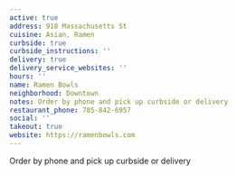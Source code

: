 ```yaml
---
active: true
address: 918 Massachusetts St
cuisine: Asian, Ramen
curbside: true
curbside_instructions: ''
delivery: true
delivery_service_websites: ''
hours: ''
name: Ramen Bowls
neighborhood: Downtown
notes: Order by phone and pick up curbside or delivery
restaurant_phone: 785-842-6957
social: ''
takeout: true
website: https://ramenbowls.com
---
```


Order by phone and pick up curbside or delivery